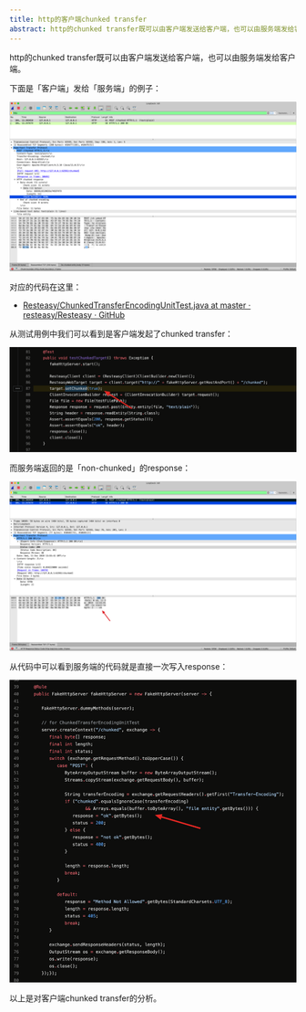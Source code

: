 ```yaml
---
title: http的客户端chunked transfer
abstract: http的chunked transfer既可以由客户端发送给客户端，也可以由服务端发给客户端。
---
```




http的chunked transfer既可以由客户端发送给客户端，也可以由服务端发给客户端。

下面是「客户端」发给「服务端」的例子：

![](https://raw.githubusercontent.com/liweinan/blogpic2019_iii/master/dec12/1BBECD93-3A4F-4E75-B0E8-E4C925A14804.png)

对应的代码在这里：

* [Resteasy/ChunkedTransferEncodingUnitTest.java at master · resteasy/Resteasy · GitHub](https://github.com/resteasy/Resteasy/blob/master/testsuite/unit-tests/src/test/java/org/jboss/resteasy/test/client/ChunkedTransferEncodingUnitTest.java)

从测试用例中我们可以看到是客户端发起了chunked transfer：

![](https://raw.githubusercontent.com/liweinan/blogpic2019_iii/master/dec12/40D1A073-17CD-4D75-9024-0E58EAFCCE74.png)

而服务端返回的是「non-chunked」的response：

![](https://raw.githubusercontent.com/liweinan/blogpic2019_iii/master/dec12/EDD34B01-4C48-4DE4-8EE6-ED39EF757CAE.png)

从代码中可以看到服务端的代码就是直接一次写入response：

![](https://raw.githubusercontent.com/liweinan/blogpic2019_iii/master/dec12/1E3A3990-02E7-46A6-85CE-D0CD1B748D6B.png)

以上是对客户端chunked transfer的分析。


